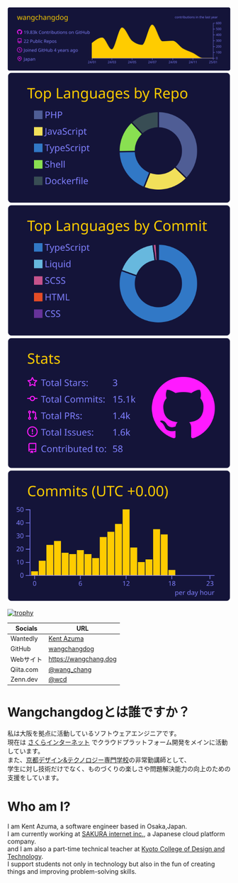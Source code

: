 
[![](https://raw.githubusercontent.com/wangchangdog/wangchangdog/master/profile-summary-card-output/outrun/0-profile-details.svg)](https://github.com/vn7n24fzkq/github-profile-summary-cards)
[![](https://raw.githubusercontent.com/wangchangdog/wangchangdog/master/profile-summary-card-output/outrun/1-repos-per-language.svg)](https://github.com/vn7n24fzkq/github-profile-summary-cards) [![](https://raw.githubusercontent.com/wangchangdog/wangchangdog/master/profile-summary-card-output/outrun/2-most-commit-language.svg)](https://github.com/vn7n24fzkq/github-profile-summary-cards)
[![](https://raw.githubusercontent.com/wangchangdog/wangchangdog/master/profile-summary-card-output/outrun/3-stats.svg)](https://github.com/vn7n24fzkq/github-profile-summary-cards) [![](https://raw.githubusercontent.com/wangchangdog/wangchangdog/master/profile-summary-card-output/outrun/4-productive-time.svg)](https://github.com/vn7n24fzkq/github-profile-summary-cards)

[![trophy](https://github-profile-trophy.vercel.app/?username=wangchangdog&theme=onedark&column=5
)](https://github.com/ryo-ma/github-profile-trophy)

|Socials|URL|
|---|---|
| Wantedly | <a href="https://www.wantedly.com/id/wang_chang_dog" target="_blank" rel="noopener noreferrer">Kent Azuma</a> |
| GitHub | <a href="https://github.com/wangchangdog" target="_blank" rel="noopener noreferrer">wangchangdog</a> |
| Webサイト | <a href="https://wangchang.dog" target="_blank" rel="noopener noreferrer">https://wangchang.dog</a> |
| Qiita.com | <a href="https://qiita.com/wang_chang" target="_blank" rel="noopener noreferrer">@wang_chang</a> |
| Zenn.dev | <a href="https://zenn.dev/wcd" target="_blank" rel="noopener noreferrer">@wcd</a> |

# Wangchangdogとは誰ですか？

私は大阪を拠点に活動しているソフトウェアエンジニアです。<br>
現在は [さくらインターネット](https://www.sakura.ad.jp/) でクラウドプラットフォーム開発をメインに活動しています。<br>
また、[京都デザイン&テクノロジー専門学校](https://kyoto-tech.ac.jp/)の非常勤講師として、<br>
学生に対し技術だけでなく、ものづくりの楽しさや問題解決能力の向上のための支援をしています。<br>

# Who am I?

I am Kent Azuma, a software engineer based in Osaka,Japan.<br>
I am currently working at [SAKURA internet inc.](https://www.sakura.ad.jp/), a Japanese cloud platform company.<br>
and I am also a part-time technical teacher at [Kyoto College of Design and Technology](https://kyoto-tech.ac.jp/).<br>
I support students not only in technology but also in the fun of creating things and improving problem-solving skills.<br>

<!--
**wangchangdog/wangchangdog** is a ✨ _special_ ✨ repository because its `README.md` (this file) appears on your GitHub profile.

Here are some ideas to get you started:

- 🔭 I’m currently working on ...
- 🌱 I’m currently learning ...
- 👯 I’m looking to collaborate on ...
- 🤔 I’m looking for help with ...
- 💬 Ask me about ...
- 📫 How to reach me: ...
- 😄 Pronouns: ...
- ⚡ Fun fact: ...
-->
